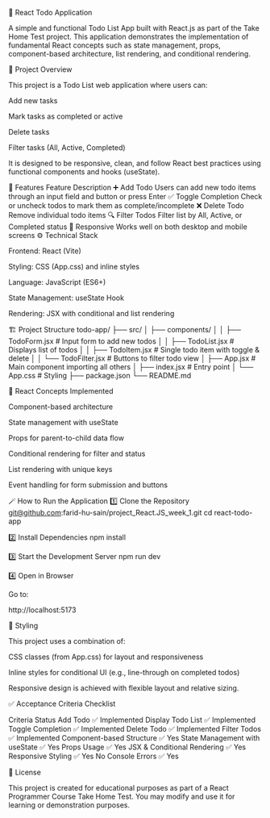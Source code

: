 📝 React Todo Application

A simple and functional Todo List App built with React.js as part of the Take Home Test project.
This application demonstrates the implementation of fundamental React concepts such as state management, props, component-based architecture, list rendering, and conditional rendering.

🚀 Project Overview

This project is a Todo List web application where users can:

Add new tasks

Mark tasks as completed or active

Delete tasks

Filter tasks (All, Active, Completed)

It is designed to be responsive, clean, and follow React best practices using functional components and hooks (useState).

🧩 Features
Feature	Description
➕ Add Todo	Users can add new todo items through an input field and button or press Enter
✅ Toggle Completion	Check or uncheck todos to mark them as complete/incomplete
❌ Delete Todo	Remove individual todo items
🔍 Filter Todos	Filter list by All, Active, or Completed status
📱 Responsive	Works well on both desktop and mobile screens
⚙️ Technical Stack

Frontend: React (Vite)

Styling: CSS (App.css) and inline styles

Language: JavaScript (ES6+)

State Management: useState Hook

Rendering: JSX with conditional and list rendering

🏗️ Project Structure
todo-app/
├── src/
│   ├── components/
│   │   ├── TodoForm.jsx       # Input form to add new todos
│   │   ├── TodoList.jsx       # Displays list of todos
│   │   ├── TodoItem.jsx       # Single todo item with toggle & delete
│   │   └── TodoFilter.jsx     # Buttons to filter todo view
│   ├── App.jsx                # Main component importing all others
│   ├── index.jsx              # Entry point
│   └── App.css                # Styling
├── package.json
└── README.md

🧠 React Concepts Implemented

Component-based architecture

State management with useState

Props for parent-to-child data flow

Conditional rendering for filter and status

List rendering with unique keys

Event handling for form submission and buttons

🪄 How to Run the Application
1️⃣ Clone the Repository
git@github.com:farid-hu-sain/project_React.JS_week_1.git
cd react-todo-app

2️⃣ Install Dependencies
npm install

3️⃣ Start the Development Server
npm run dev

4️⃣ Open in Browser

Go to:

http://localhost:5173

💅 Styling

This project uses a combination of:

CSS classes (from App.css) for layout and responsiveness

Inline styles for conditional UI (e.g., line-through on completed todos)

Responsive design is achieved with flexible layout and relative sizing.


✅ Acceptance Criteria Checklist

Criteria	                          Status
Add Todo	                      ✅ Implemented
Display Todo List	              ✅ Implemented
Toggle Completion	              ✅ Implemented
Delete Todo	                    ✅ Implemented
Filter Todos	                  ✅ Implemented
Component-based Structure	      ✅ Yes
State Management with useState	✅ Yes
Props Usage	                    ✅ Yes
JSX & Conditional Rendering	    ✅ Yes
Responsive Styling	            ✅ Yes
No Console Errors	              ✅ Yes


🧾 License

This project is created for educational purposes as part of a React Programmer Course Take Home Test.
You may modify and use it for learning or demonstration purposes.
